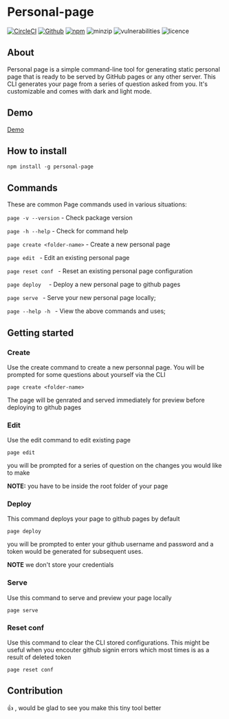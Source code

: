 # Personal-page

[![CircleCI](https://circleci.com/gh/TheDhejavu/personal-page.svg?style=svg)](https://circleci.com/gh/TheDhejavu/personal-page)
[![Github](https://img.shields.io/github/package-json/v/thedhejavu/personal-page)](https://github.com/TheDhejavu/personal-page)
[![npm](https://img.shields.io/npm/v/personal-page/latest)](https://www.npmjs.com/package/personal-page)
![minzip](https://img.shields.io/bundlephobia/minzip/personal-page)
![vulnerabilities](https://img.shields.io/snyk/vulnerabilities/npm/personal-page)
![licence](https://img.shields.io/github/license/thedhejavu/personal-page)

## About
Personal page is a simple command-line tool for generating static personal page that is ready to be served by GitHub pages or any other server. This CLI generates your page from a series of question asked from you. It's customizable and comes with dark and light mode.

## Demo
[Demo](https://thedhejavu.github.io)

## How to install
`npm install -g personal-page`

## Commands
These are common Page commands used in various situations:

 `page -v --version`  - Check package version
 
 `page -h --help`     - Check for command help
 
 `page create <folder-name>` - Create a new personal page
 
 `page edit `              - Edit an existing personal page
 
 `page reset conf `        - Reset an existing personal page configuration 
 
 `page deploy  `           -  Deploy a new personal page to github pages
 
 `page serve `             - Serve your new personal page locally;
 
 `page --help -h `             - View the above commands and uses;
 
 ## Getting started
 
 ### Create
 Use the create command to create a new personnal page. You will be prompted for some questions about  yourself via the CLI 
 
  `page create <folder-name>`
  
  The page will be genrated and served immediately for preview before deploying to github pages
  
 ### Edit
 Use the edit command to edit existing page 
 
 `page edit`
 
 you will be prompted for a series of question on the changes you would like to make 
 
 **NOTE:** you have to be inside the root folder of your page
 
 ### Deploy
 This command deploys your page to github pages by default 
 
  `page deploy`
  
 you will be prompted to enter your github username and password and a token would be generated for subsequent uses.
 
 **NOTE** we don't store your credentials 
 
 ### Serve 
 Use this command to serve and preview your page locally 
 
 `page serve`
 
 ### Reset conf
 Use this command to clear the CLI stored configurations. This might be useful when you encouter github signin errors which most times is as a result of deleted token 
 
 `page reset conf`
 
 ## Contribution
 👍 , would be glad to see you make this tiny tool better
 
  
 
    
